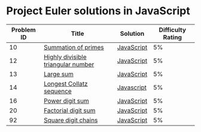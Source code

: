 # Project Euler solutions in JavaScript


| Problem ID | Title | Solution | Difficulty Rating |
| --- | --- | --- | --- |
| 10 | [Summation of primes](https://projecteuler.net/problem=10) | [JavaScript](https://github.com/saqib40/Project-Euler/blob/main/Solutions/10.js) | 5% |
| 12 | [Highly divisible triangular number](https://projecteuler.net/problem=12) | [JavaScript](https://github.com/saqib40/Project-Euler/blob/main/Solutions/12.js) | 5% |
| 13 | [Large sum](https://projecteuler.net/problem=13) | [JavaScript](https://github.com/saqib40/Project-Euler/blob/main/Solutions/13.js) | 5% |
| 14 | [Longest Collatz sequence](https://projecteuler.net/problem=14) | [Javascript](https://github.com/saqib40/Project-Euler/blob/main/Solutions/14.js) | 5% |
| 16 | [Power digit sum](https://projecteuler.net/problem=16) | [JavaScript](https://github.com/saqib40/Project-Euler/blob/main/Solutions/16.js) | 5% |
| 20 | [Factorial digit sum](https://projecteuler.net/problem=20) | [JavaScript](https://github.com/saqib40/Project-Euler/blob/main/Solutions/20.js) | 5% |
| 92 | [Square digit chains](https://projecteuler.net/problem=92) | [JavaScript](https://github.com/saqib40/Project-Euler/blob/main/Solutions/92.js) | 5% |
